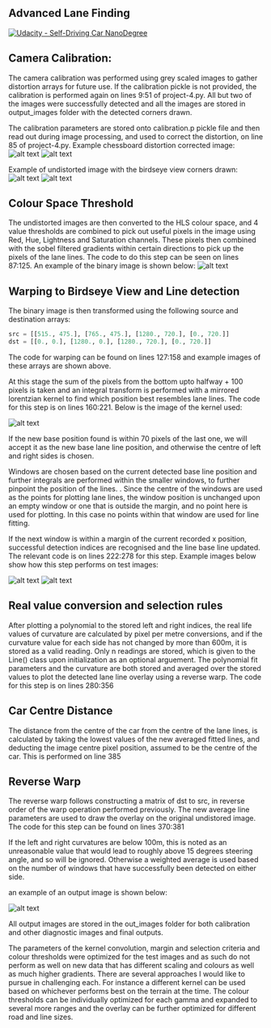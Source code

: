 ## Advanced Lane Finding
[![Udacity - Self-Driving Car NanoDegree](https://s3.amazonaws.com/udacity-sdc/github/shield-carnd.svg)](http://www.udacity.com/drive)  

Camera Calibration:
---
The camera calibration was performed using grey scaled images to gather distortion arrays for future use. 
If the calibration pickle is not provided, the calibration is performed again on lines 9:51 of project-4.py.
All but two of the images were successfully detected and all the images are stored in output_images folder 
with the detected corners drawn. 

The calibration parameters are stored onto calibration.p pickle file and then read out
during image processing, and used to correct the distortion, on line 85 of project-4.py.
Example chessboard distortion corrected image:
![alt text](camera_cal/calibration2.jpg "Originl")
![alt text](output_images/calibration2.jpg "Corrected")

Example of undistorted image with the birdseye view corners drawn:
![alt text](output_images/warp_highlighted.png "Description goes here")
![alt text](output_images/warp_highlighted2.png "Description goes here")

Colour Space Threshold
---

The undistorted images are then converted to the HLS colour space, and 4 value thresholds are combined 
to pick out useful pixels in the image using Red, Hue, Lightness and Saturation channels. 
These pixels then combined with the sobel filtered gradients within certain
directions to pick up the pixels of the lane lines. The code to do this step can be seen
on lines 87:125. An example of the binary image is shown below:
![alt text](output_images/binary_image.png "binary extracted image")

Warping to Birdseye View and Line detection
---

The binary image is then transformed using the following source and destination arrays:
```python
src = [[515., 475.], [765., 475.], [1280., 720.], [0., 720.]] 
dst = [[0., 0.], [1280., 0.], [1280., 720.], [0., 720.]]
```
The code for warping can be found on lines 127:158 and example images of these arrays are shown above.

At this stage the sum of the pixels from the bottom upto halfway + 100 pixels is taken
and an integral transform is performed with a mirrored lorentzian kernel to 
find which position best resembles lane lines. The code for this step is on lines 160:221. 
Below is the image of the kernel used:

![alt text](output_images/mirrored_lorentzian.png "kernel image")

If the new base position found is within 70 pixels of the last one, we will accept it as
the new base lane line position, and otherwise the centre of left and right sides is chosen.

Windows are chosen based on the current detected base line position and further integrals
are performed within the smaller windows, to further pinpoint the position of the lines.
. Since the centre of the windows are used as the points for plotting lane lines, the window position is unchanged upon an empty window or one that is outside the margin, and no point here is used for plotting.
In this case no points within that window are used for line fitting. 

If the next window is within a margin of the current recorded x position, successful
 detection indices are recognised and the line base line updated.
The relevant code is on lines
222:278 for this step. Example images below show how this step performs on test images:

![alt text](output_images/plotted_mask.png "plotted image")
![alt text](output_images/plotted_mask3.png "plotted image")

Real value conversion and selection rules
---

After plotting a polynomial to the stored left and right indices, the
real life values of curvature are calculated by pixel per metre conversions, and if the curvature value for each side 
has not changed by more than 600m, it is stored as a valid reading. Only n
readings are stored, which is given to the Line() class upon initialization as an optional arguement. The polynomial fit parameters
and the curvature are both stored and averaged over the stored values to plot the detected
lane line overlay using a reverse warp. The code for this step is on lines 280:356

Car Centre Distance
---

The distance from the centre of the car from the centre of the lane lines, is calculated
by taking the lowest values of the new averaged fitted lines, and deducting the image centre
pixel position, assumed to be the centre of the car. This is performed on line 385

Reverse Warp
---

The reverse warp follows constructing a matrix of dst to src, in reverse order of the 
warp operation performed previously. The new average line parameters are used to draw the overlay
 on the original undistored image. The code for this step can be found on lines 370:381

If the left and right curvatures are below 100m, this is noted as an unreasonable value that
would lead to roughly above 15 degrees steering angle, and so will be ignored. Otherwise
a weighted average is used based on the number of windows that have successfully been detected
 on either side.

an example of an output image is shown below:

![alt text](output_images/test5.jpg "plotted image")

All output images are stored in the out_images folder for both calibration and other 
diagnostic images and final outputs.

The parameters of the kernel convolution, margin and selection criteria and colour thresholds were optimized for the test 
images and as such do not perform as well on new data that has different scaling and colours as well as much higher gradients.
There are several approaches I would like to pursue in challenging each. For instance a different kernel can be used based on
whichever performs best on the terrain at the time. The colour thresholds can be individually optimized for each gamma and
expanded to several more ranges and the overlay can be further optimized for different road and line sizes.